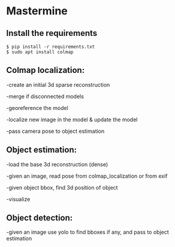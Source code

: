 # Mastermine

Install the requirements
---------------------

```
$ pip install -r requirements.txt
$ sudo apt install colmap
```
## Colmap localization:

  -create an initial 3d sparse reconstruction
  
  -merge if disconnected models

  -georeference the model
  
  -localize new image in the model & update the model
  
  -pass camera pose to object estimation


## Object estimation:

  -load the base 3d reconstruction (dense)
  
  -given an image, read pose from colmap_localization or from exif 
  
  -given object bbox, find 3d position of object
  
  -visualize

## Object detection:

-given an image use yolo to find bboxes if any, and pass to object estimation

  
  
  
  
  

